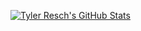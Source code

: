 [![Tyler Resch's GitHub Stats](https://github-readme-stats.vercel.app/api?username=MidSpike&count_private=true&theme=dark&show_icons=true)](https://github.com/anuraghazra/github-readme-stats)
